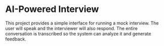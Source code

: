# AI-Powered Interview

This project provides a simple interface for running a mock interview. The user will speak and the interviewer will also respond. The entire conversation is transcribed so the system can analyze it and generate feedback.
